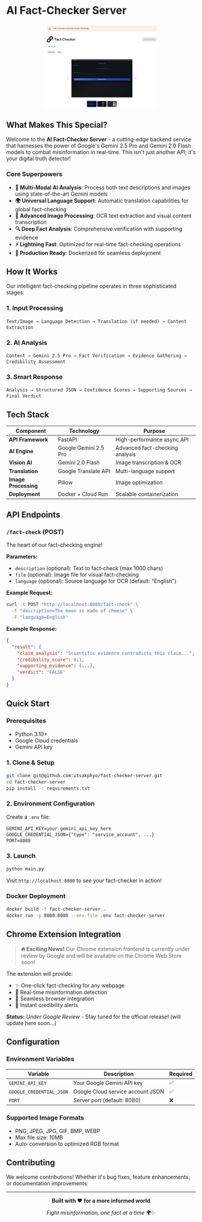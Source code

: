 # AI Fact-Checker Server
<div align="center">
<img src="images/image.png" alt="Fact-Checker Banner" width="300"  />
</div>


## What Makes This Special?

Welcome to the **AI Fact-Checker Server** - a cutting-edge backend service that harnesses the power of Google's Gemini 2.5 Pro and Gemini 2.0 Flash models to combat misinformation in real-time. This isn't just another API; it's your digital truth detector!

### Core Superpowers

- **🧠 Multi-Modal AI Analysis**: Process both text descriptions and images using state-of-the-art Gemini models
- **🌍 Universal Language Support**: Automatic translation capabilities for global fact-checking
- **📸 Advanced Image Processing**: OCR text extraction and visual content transcription
- **🔍 Deep Fact Analysis**: Comprehensive verification with supporting evidence
- **⚡ Lightning Fast**: Optimized for real-time fact-checking operations
- **🐳 Production Ready**: Dockerized for seamless deployment

## How It Works

Our intelligent fact-checking pipeline operates in three sophisticated stages:

### 1. **Input Processing**
```
Text/Image → Language Detection → Translation (if needed) → Content Extraction
```

### 2. **AI Analysis**
```
Content → Gemini 2.5 Pro → Fact Verification → Evidence Gathering → Credibility Assessment
```

### 3. **Smart Response**
```
Analysis → Structured JSON → Confidence Scores → Supporting Sources → Final Verdict
```

## Tech Stack

| Component | Technology | Purpose |
|-----------|------------|---------|
| **API Framework** | FastAPI | High-performance async API |
| **AI Engine** | Google Gemini 2.5 Pro | Advanced fact-checking analysis |
| **Vision AI** | Gemini 2.0 Flash | Image transcription & OCR |
| **Translation** | Google Translate API | Multi-language support |
| **Image Processing** | Pillow | Image optimization |
| **Deployment** | Docker + Cloud Run | Scalable containerization |

## API Endpoints

### `/fact-check` (POST)
The heart of our fact-checking engine!

**Parameters:**
- `description` (optional): Text to fact-check (max 1000 chars)
- `file` (optional): Image file for visual fact-checking
- `language` (optional): Source language for OCR (default: "English")

**Example Request:**
```bash
curl -X POST "http://localhost:8080/fact-check" \
  -F "description=The moon is made of cheese" \
  -F "language=English"
```

**Example Response:**
```json
{
  "result": {
    "claim_analysis": "Scientific evidence contradicts this claim...",
    "credibility_score": 0.1,
    "supporting_evidence": [...],
    "verdict": "FALSE"
  }
}
```

## Quick Start

### Prerequisites
- Python 3.10+
- Google Cloud credentials
- Gemini API key

### 1. Clone & Setup
```bash
git clone git@github.com:itsakphyo/fact-checker-server.git
cd fact-checker-server
pip install -r requirements.txt
```

### 2. Environment Configuration
Create a `.env` file:
```env
GEMINI_API_KEY=your_gemini_api_key_here
GOOGLE_CREDENTIAL_JSON={"type": "service_account", ...}
PORT=8080
```

### 3. Launch 
```bash
python main.py
```

Visit `http://localhost:8080` to see your fact-checker in action!

### Docker Deployment
```bash
docker build -t fact-checker-server .
docker run -p 8080:8080 --env-file .env fact-checker-server
```

## Chrome Extension Integration

> **🔥 Exciting News!** Our Chrome extension frontend is currently under review by Google and will be available on the Chrome Web Store soon! 

The extension will provide:
- ✨ One-click fact-checking for any webpage
- 🎯 Real-time misinformation detection
- 📱 Seamless browser integration
- 🔔 Instant credibility alerts

**Status:** *Under Google Review* - Stay tuned for the official release! (will update here soon...)

## Configuration

### Environment Variables
| Variable | Description | Required |
|----------|-------------|----------|
| `GEMINI_API_KEY` | Your Google Gemini API key | ✅ |
| `GOOGLE_CREDENTIAL_JSON` | Google Cloud service account JSON | ✅ |
| `PORT` | Server port (default: 8080) | ❌ |

### Supported Image Formats
- PNG, JPEG, JPG, GIF, BMP, WEBP
- Max file size: 10MB
- Auto-conversion to optimized RGB format

## Contributing

We welcome contributions! Whether it's bug fixes, feature enhancements, or documentation improvements:

---

<div align="center">

**Built with ❤️ for a more informed world**

*Fight misinformation, one fact at a time* 🌍✨

</div>